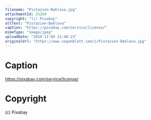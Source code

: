 ```yaml
---
filename: "Pistazien-Baklava.jpg"
attachmentId: 25260
copyright: "(c) Pixabay"
altText: "Pistazien-Baklava"
caption: "https://pixabay.com/service/license/"
mimeType: "image/jpeg"
uploadDate: "2019-12-09 21:48:23"
originalUrl: "https://www.veganblatt.com/i/Pistazien-Baklava.jpg"
---
```


# Caption

https://pixabay.com/service/license/

# Copyright

(c) Pixabay
